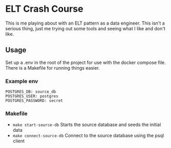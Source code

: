 # ELT Crash Course

This is me playing about with an ELT pattern as a data engineer. This isn't a serious thing, just me trying out some tools and seeing what I like and don't like.

## Usage
Set up a .env in the root of the project for use with the docker compose file. There is a Makefile for running things easier.

### Example env
```
POSTGRES_DB: source_db
POSTGRES_USER: postgres
POSTGRES_PASSWORD: secret
```

### Makefile
- `make start-source-db` Starts the source database and seeds the initial data
- `make connect-source-db` Connect to the source database using the psql client